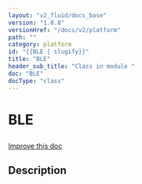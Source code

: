 ```yaml
---
layout: "v2_fluid/docs_base"
version: "1.0.8"
versionHref: "/docs/v2/platform"
path: ""
category: platform
id: "{{BLE | slugify}}"
title: "BLE"
header_sub_title: "Class in module "
doc: "BLE"
docType: "class"
---
```









<h1 class="api-title">


BLE






</h1>

<a class="improve-v2-docs" href='http://github.com/driftyco/ionic/edit/2.0/src/plugins/ble.ts#L0'>
Improve this doc
</a>






<!-- description -->
<h2>Description</h2>


<!-- @usage tag -->


<!-- @property tags -->


<!-- methods on the class --><!-- related link --><!-- end content block -->


<!-- end body block -->

